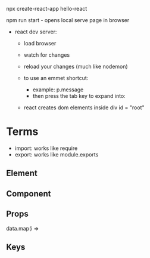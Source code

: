 
npx create-react-app hello-react

npm run start
    - opens local serve page in browser

 - react dev server:
    - load browser
    -  watch for changes
    - reload your changes (much like nodemon)
    - to use an emmet shortcut:
        - example:  p.message
        - then press the tab key to expand into: <p className="message"></p>
    
    - react creates dom elements inside div id = "root"


# Terms
- import: works like require
- export: works like module.exports
## Element

## Component

## Props
data.map(i => <PhotoCard
    title={i.title}
    url={i.url}
    />


## Keys